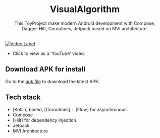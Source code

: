 <h1 align="center">VisualAlgorithm</h1>

<p align="center">  
 This ToyProject make modern Android development with Compose, Dagger-Hilt, Coroutines, Jetpack based on MVI architecture.
</br>
</br>



[![Video Label](http://img.youtube.com/vi/WhnYrbhViLk/0.jpg)](https://youtu.be/WhnYrbhViLk)
- Click to view as a 'YouTube' video.  

    
## Download APK for install
Go to the [apk file](https://github.com/CodingBot000/apks/blob/main/giphyToyProject.apk) to download the latest APK.


## Tech stack
- [Kotlin] based, [Coroutines] + [Flow]  for asynchronous.
- Compose
- [Hilt] for dependency injection.
- Jetpack
- MVI Architecture

